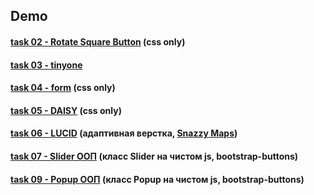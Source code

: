 ## Demo

#### [task 02 - Rotate Square Button](https://knazarenko.github.io/task02_rotate_sq_button/) (css only)

#### [task 03 - tinyone](https://knazarenko.github.io/task03_tinyone/)

#### [task 04 - form](https://knazarenko.github.io/task04_form/) (css only)

#### [task 05 - DAISY](https://knazarenko.github.io/task05_daisy/) (css only)

#### [task 06 - LUCID](https://knazarenko.github.io/task06_LUCID_adaptive_layout/dist/index.html) (адаптивная верстка, [Snazzy Maps](https://snazzymaps.com/))

#### [task 07 - Slider ООП](https://knazarenko.github.io/task07_Slider_gallery/) (класс Slider на чистом js, bootstrap-buttons)

#### [task 09 - Popup ООП](https://knazarenko.github.io/task09_Popup/) (класс Popup на чистом js, bootstrap-buttons)
